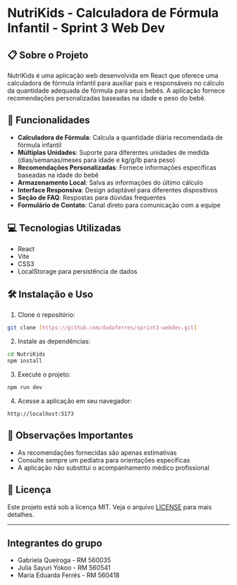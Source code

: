 # NutriKids - Calculadora de Fórmula Infantil - Sprint 3 Web Dev

## 📋 Sobre o Projeto

NutriKids é uma aplicação web desenvolvida em React que oferece uma calculadora de fórmula infantil para auxiliar pais e responsáveis no cálculo da quantidade adequada de fórmula para seus bebês. A aplicação fornece recomendações personalizadas baseadas na idade e peso do bebê.

## 🚀 Funcionalidades

- **Calculadora de Fórmula**: Calcula a quantidade diária recomendada de fórmula infantil
- **Múltiplas Unidades**: Suporte para diferentes unidades de medida (dias/semanas/meses para idade e kg/g/lb para peso)
- **Recomendações Personalizadas**: Fornece informações específicas baseadas na idade do bebê
- **Armazenamento Local**: Salva as informações do último cálculo
- **Interface Responsiva**: Design adaptável para diferentes dispositivos
- **Seção de FAQ**: Respostas para dúvidas frequentes
- **Formulário de Contato**: Canal direto para comunicação com a equipe

## 💻 Tecnologias Utilizadas

- React
- Vite
- CSS3
- LocalStorage para persistência de dados

## 🛠️ Instalação e Uso

1. Clone o repositório:
```bash
git clone [https://github.com/dudaferres/sprint3-webdev.git]
```

2. Instale as dependências:
```bash
cd NutriKids
npm install
```

3. Execute o projeto:
```bash
npm run dev
```

4. Acesse a aplicação em seu navegador:
```
http://localhost:5173
```

## 📌 Observações Importantes

- As recomendações fornecidas são apenas estimativas
- Consulte sempre um pediatra para orientações específicas
- A aplicação não substitui o acompanhamento médico profissional

## 📄 Licença

Este projeto está sob a licença MIT. Veja o arquivo [LICENSE](LICENSE) para mais detalhes.

---

## Integrantes do grupo

- Gabriela Queiroga - RM 560035
- Julia Sayuri Yokoo - RM 560541
- Maria Eduarda Ferrés - RM 560418

